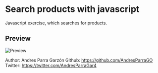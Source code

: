 # Search products with javascript

Javascript exercise, which searches for products.

## Preview
![Preview](https://repository-images.githubusercontent.com/264719358/635d0b00-98eb-11ea-8239-a3a2fe1f186b)

Author: Andres Parra Garzón
Github: <https://github.com/AndresParraGO>
Twitter: <https://twitter.com/AndresParraGar4>
